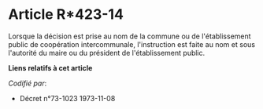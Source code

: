 # Article R*423-14

Lorsque la décision est prise au nom de la commune ou de l'établissement public de coopération intercommunale, l'instruction
est faite au nom et sous l'autorité du maire ou du président de l'établissement public.

**Liens relatifs à cet article**

_Codifié par_:

  - Décret n°73-1023 1973-11-08
